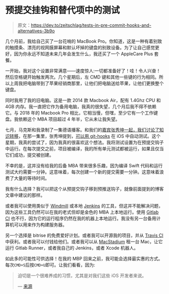 # 预提交挂钩和替代项中的测试

> 原文：<https://dev.to/zeitschlag/tests-in-pre-commit-hooks-and-alternatives-3b9o>

几个月前，我给自己买了一台花哨的 MacBook Pro。你知道，这是一种有着别致的触摸条、漂亮的视网膜屏幕和默认坏掉的键盘的别致设备。为了让自己感觉更好，因为你永远不知道未来几年会发生什么，我还买了一个 AppleCare Plus 套餐。

一开始，我对这个设置非常满意——速度惊人:一切都准备好了！哇！令人兴奋！然后空格键开始触发两次。几个星期后，左 CMD 键和其他一些键的行为相同。所以上周我把电脑带到了苹果经销商那里，让他们把电脑送给苹果，让他们更换整个键盘。

同时我用了我的旧电脑。这是一款 2014 款 Macbook Air，配有 1.4Ghz CPU 和 4GB 内存。我一直把它作为备用电脑，我真的很失望，几个月后我不得不依赖它。与 2018 年的 Macbook Pro 相比，它相当慢，但嘿，至少它有一个工作键盘。我依赖这个 MBA 项目超过 4 年半，它从未让我失望。

七月，马克斯和我录制了一集德语播客。和我们的[嘉宾张秀坤一起，我们讨论了知识转移](https://codestammtis.ch/2019/07/15/cst032-wissenstransfer-mit-dom/)，在那一集里，张秀坤提到，[可以用 git-hooks](https://medium.com/@pearsontsp/automate-tests-in-ios-with-git-hooks-8d97b66e0f36) 在 iOS 中自动测试。这个星期，我真的尝试了，因为我真的很喜欢这个想法。我将测试设置为在预提交钩子中运行。在每次提交之前，项目被编译，我的所有单元测试都被运行，如果且仅当它们成功，提交被创建。

不幸的是，这并没有给我的后备 MBA 带来很多乐趣，因为编译 Swift 代码和运行测试大约需要一分钟。这意味着，每次创建一个新的提交需要一分钟。这意味着浪费了大量的等待时间。

我有什么选择？我可以把这个从预提交钩子移到预推送钩子，就像前面提到的博客文章中建议的那样。

或者我可以使用类似于 [Windmill](https://www.windmill.io) 或本地 [Jenkins](https://jenkins.io) 的工具，但这并不能解决问题，因为这些工具仍然可以在我的老式但却是金色的 MBA 上本地运行。使用 [Gitlab CI](https://about.gitlab.com/product/continuous-integration/) 也不行，因为它的运行程序仍然在我的机器上本地运行。我没有另一台备用计算机可以用来作为构建服务器。

另一个选择是 bitrise 的免费爱好计划。或者我可以开源我的项目，并从 [Travis CI](https://travis-ci.org) 中获利。或者我可以付钱给他们。或者我可以从 [MacStadium](https://www.macstadium.com) 租一台 Mac，让它运行 Gitlab Runner，或者我自己的 Jenkins，或者 Xcode 机器人。

如此多的可能性可供选择！在我的 MBP 回来之前，我可能会选择最实惠的方式。每次`CMD+S`后按`CMD+U`即可。让我们看看，因为:

> 迫切是一个很难养成的习惯，尤其是对我们这些 iOS 开发者来说。
> 
> — [来源](https://medium.com/@pearsontsp/automate-tests-in-ios-with-git-hooks-8d97b66e0f36)